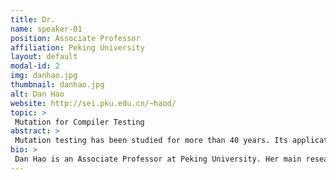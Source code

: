 ```yaml
---
title: Dr.
name: speaker-01
position: Associate Professor
affiliation: Peking University
layout: default
modal-id: 2
img: danhao.jpg
thumbnail: danhao.jpg
alt: Dan Hao
website: http://sei.pku.edu.cn/~haod/
topic: >
 Mutation for Compiler Testing
abstract: >
 Mutation testing has been studied for more than 40 years. Its application spans from test criterion to fault localization, program repair, and empirical studies. Besides these application domains, mutation is also used in compiler testing since inputs of a compiler are programs. In the talk, the speaker will introduce their work on mutation-based compiler debugging, demonstrating how mutation aids test program generation with the purpose of compiler debugging. Finally, the speaker will give some discussion on more compiler testing tasks with the usage of mutation and conclude some characteristics of mutation usage in compiler testing.
bio: >
 Dan Hao is an Associate Professor at Peking University. Her main research interests are in software testing and debugging. Her research won several ACM SIGSOFT Distinguished Paper Awards. She is the Program Co-Chair of ASE 2021. She serves at the editorial boards of several international journals (IEEE-TSE, EMSE, and STVR) and the program committees of numerous international software engineering conferences.
---
```

